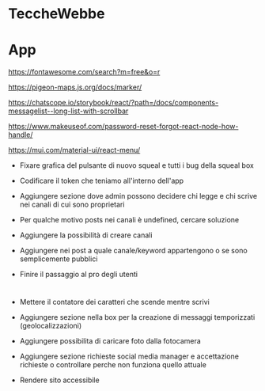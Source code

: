 # TeccheWebbe

# App

https://fontawesome.com/search?m=free&o=r

https://pigeon-maps.js.org/docs/marker/

https://chatscope.io/storybook/react/?path=/docs/components-messagelist--long-list-with-scrollbar

https://www.makeuseof.com/password-reset-forgot-react-node-how-handle/

https://mui.com/material-ui/react-menu/

- Fixare grafica del pulsante di nuovo squeal e tutti i bug della squeal box

- Codificare il token che teniamo all'interno dell'app

- Aggiungere sezione dove admin possono decidere chi legge e chi scrive nei canali di cui sono proprietari

- Per qualche motivo posts nei canali è undefined, cercare soluzione

- Aggiungere la possibilità di creare canali

- Aggiungere nei post a quale canale/keyword appartengono o se sono semplicemente pubblici

- Finire il passaggio al pro degli utenti

#

- Mettere il contatore dei caratteri che scende mentre scrivi

- Aggiungere sezione nella box per la creazione di messaggi temporizzati (geolocalizzazioni)

- Aggiungere possibilita di caricare foto dalla fotocamera

- Aggiungere sezione richieste social media manager e accettazione richieste o controllare perche non funziona quello attuale

- Rendere sito accessibile
